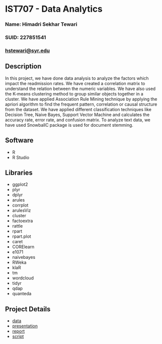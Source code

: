 # IST707 - Data Analytics
### Name: Himadri Sekhar Tewari
### SUID: 227851541
### hstewari@syr.edu
## Description
In this project, we have done data analysis to analyze the factors which impact the readmission rates. We have created a correlation matrix to understand the relation between the numeric variables. We have also used the K-means clustering method to group similar objects together in a cluster. We have applied Association Rule Mining technique by applying the apriori algorithm to find the frequent pattern, correlation or causal structure from the dataset. We have applied different classification techniques like Decision Tree, Naive Bayes, Support Vector Machine and calculates the accuracy rate, error rate, and confusion matrix. To analyze text data, we have used SnowballC package is used for document stemming. 
## Software
* R
* R Studio
## Libraries
* ggplot2
* plyr
* dplyr
* arules
* corrplot
* arulesViz
* cluster
* factoextra
* rattle
* rpart
* rpart.plot
* caret
* CORElearn
* e1071
* naivebayes
* RWeka
* klaR
* tm
* wordcloud
* tidyr
* qdap
* quanteda
## Project Details
* [data](https://github.com/hstewari/Syracuse-MS-Applied-Data-Science-Portfolio/tree/master/Projects/IST707/data)
* [presentation](https://github.com/hstewari/Syracuse-MS-Applied-Data-Science-Portfolio/tree/master/Projects/IST707/presentation)
* [report](https://github.com/hstewari/Syracuse-MS-Applied-Data-Science-Portfolio/tree/master/Projects/IST707/report)
* [script](https://github.com/hstewari/Syracuse-MS-Applied-Data-Science-Portfolio/tree/master/Projects/IST707/script)
